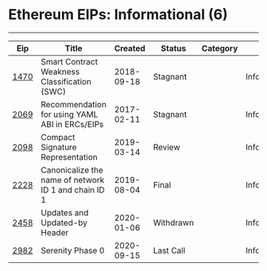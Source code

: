 
# Ethereum EIPs: Informational (6)
---
| Eip               | Title                                                | Created    | Status    | Category | Type          |
| ----------------- | ---------------------------------------------------- | ---------- | --------- | -------- | ------------- |
| [1470](/eip-1470) | Smart Contract Weakness Classification (SWC)         | 2018-09-18 | Stagnant  |          | Informational |
| [2069](/eip-2069) | Recommendation for using YAML ABI in ERCs/EIPs       | 2017-02-11 | Stagnant  |          | Informational |
| [2098](/eip-2098) | Compact Signature Representation                     | 2019-03-14 | Review    |          | Informational |
| [2228](/eip-2228) | Canonicalize the name of network ID 1 and chain ID 1 | 2019-08-04 | Final     |          | Informational |
| [2458](/eip-2458) | Updates and Updated-by Header                        | 2020-01-06 | Withdrawn |          | Informational |
| [2982](/eip-2982) | Serenity Phase 0                                     | 2020-09-15 | Last Call |          | Informational |

    